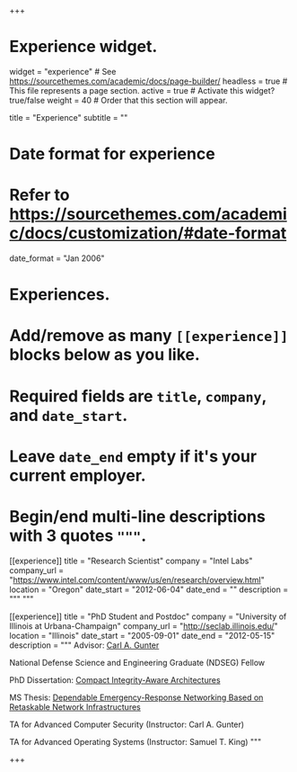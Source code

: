 +++
# Experience widget.
widget = "experience"  # See https://sourcethemes.com/academic/docs/page-builder/
headless = true  # This file represents a page section.
active = true  # Activate this widget? true/false
weight = 40  # Order that this section will appear.

title = "Experience"
subtitle = ""

# Date format for experience
#   Refer to https://sourcethemes.com/academic/docs/customization/#date-format
date_format = "Jan 2006"

# Experiences.
#   Add/remove as many `[[experience]]` blocks below as you like.
#   Required fields are `title`, `company`, and `date_start`.
#   Leave `date_end` empty if it's your current employer.
#   Begin/end multi-line descriptions with 3 quotes `"""`.
[[experience]]
  title = "Research Scientist"
  company = "Intel Labs"
  company_url = "https://www.intel.com/content/www/us/en/research/overview.html"
  location = "Oregon"
  date_start = "2012-06-04"
  date_end = ""
  description = """
  """

[[experience]]
  title = "PhD Student and Postdoc"
  company = "University of Illinois at Urbana-Champaign"
  company_url = "http://seclab.illinois.edu/"
  location = "Illinois"
  date_start = "2005-09-01"
  date_end = "2012-05-15"
  description = """
Advisor: [Carl A. Gunter](http://cgunter.cs.illinois.edu/)

National Defense Science and Engineering Graduate (NDSEG) Fellow

PhD Dissertation: [Compact Integrity-Aware Architectures](http://hdl.handle.net/2142/26037)

MS Thesis: [Dependable Emergency-Response Networking Based on Retaskable Network Infrastructures](http://seclab.illinois.edu/wp-content/uploads/2011/03/LeMayMSThesis.pdf)

TA for Advanced Computer Security (Instructor: Carl A. Gunter)

TA for Advanced Operating Systems (Instructor: Samuel T. King)
  """

+++
